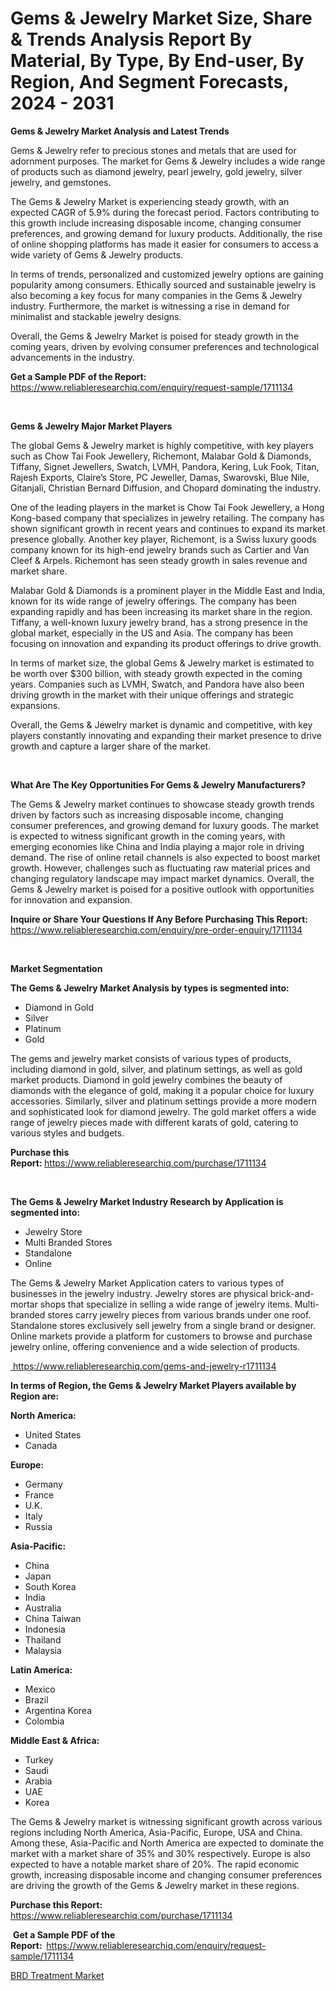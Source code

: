 <p><h1>Gems & Jewelry Market Size, Share & Trends Analysis Report By Material, By Type, By End-user, By Region, And Segment Forecasts, 2024 - 2031</h1></p><p><strong>Gems & Jewelry Market Analysis and Latest Trends</strong></p>
<p><p>Gems & Jewelry refer to precious stones and metals that are used for adornment purposes. The market for Gems & Jewelry includes a wide range of products such as diamond jewelry, pearl jewelry, gold jewelry, silver jewelry, and gemstones.</p><p>The Gems & Jewelry Market is experiencing steady growth, with an expected CAGR of 5.9% during the forecast period. Factors contributing to this growth include increasing disposable income, changing consumer preferences, and growing demand for luxury products. Additionally, the rise of online shopping platforms has made it easier for consumers to access a wide variety of Gems & Jewelry products.</p><p>In terms of trends, personalized and customized jewelry options are gaining popularity among consumers. Ethically sourced and sustainable jewelry is also becoming a key focus for many companies in the Gems & Jewelry industry. Furthermore, the market is witnessing a rise in demand for minimalist and stackable jewelry designs.</p><p>Overall, the Gems & Jewelry Market is poised for steady growth in the coming years, driven by evolving consumer preferences and technological advancements in the industry.</p></p>
<p><strong>Get a Sample PDF of the Report:&nbsp;</strong> <a href="https://www.reliableresearchiq.com/enquiry/request-sample/1711134">https://www.reliableresearchiq.com/enquiry/request-sample/1711134</a></p>
<p>&nbsp;</p>
<p><strong>Gems & Jewelry Major Market Players</strong></p>
<p><p>The global Gems & Jewelry market is highly competitive, with key players such as Chow Tai Fook Jewellery, Richemont, Malabar Gold & Diamonds, Tiffany, Signet Jewellers, Swatch, LVMH, Pandora, Kering, Luk Fook, Titan, Rajesh Exports, Claire’s Store, PC Jeweller, Damas, Swarovski, Blue Nile, Gitanjali, Christian Bernard Diffusion, and Chopard dominating the industry.</p><p>One of the leading players in the market is Chow Tai Fook Jewellery, a Hong Kong-based company that specializes in jewelry retailing. The company has shown significant growth in recent years and continues to expand its market presence globally. Another key player, Richemont, is a Swiss luxury goods company known for its high-end jewelry brands such as Cartier and Van Cleef & Arpels. Richemont has seen steady growth in sales revenue and market share.</p><p>Malabar Gold & Diamonds is a prominent player in the Middle East and India, known for its wide range of jewelry offerings. The company has been expanding rapidly and has been increasing its market share in the region. Tiffany, a well-known luxury jewelry brand, has a strong presence in the global market, especially in the US and Asia. The company has been focusing on innovation and expanding its product offerings to drive growth.</p><p>In terms of market size, the global Gems & Jewelry market is estimated to be worth over $300 billion, with steady growth expected in the coming years. Companies such as LVMH, Swatch, and Pandora have also been driving growth in the market with their unique offerings and strategic expansions.</p><p>Overall, the Gems & Jewelry market is dynamic and competitive, with key players constantly innovating and expanding their market presence to drive growth and capture a larger share of the market.</p></p>
<p>&nbsp;</p>
<p><strong>What Are The Key Opportunities For Gems & Jewelry Manufacturers?</strong></p>
<p><p>The Gems & Jewelry market continues to showcase steady growth trends driven by factors such as increasing disposable income, changing consumer preferences, and growing demand for luxury goods. The market is expected to witness significant growth in the coming years, with emerging economies like China and India playing a major role in driving demand. The rise of online retail channels is also expected to boost market growth. However, challenges such as fluctuating raw material prices and changing regulatory landscape may impact market dynamics. Overall, the Gems & Jewelry market is poised for a positive outlook with opportunities for innovation and expansion.</p></p>
<p><strong>Inquire or Share Your Questions If Any Before Purchasing This Report:</strong> <a href="https://www.reliableresearchiq.com/enquiry/pre-order-enquiry/1711134">https://www.reliableresearchiq.com/enquiry/pre-order-enquiry/1711134</a></p>
<p>&nbsp;</p>
<p><strong>Market Segmentation</strong></p>
<p><strong>The Gems & Jewelry Market Analysis by types is segmented into:</strong></p>
<p><ul><li>Diamond in Gold</li><li>Silver</li><li>Platinum</li><li>Gold</li></ul></p>
<p><p>The gems and jewelry market consists of various types of products, including diamond in gold, silver, and platinum settings, as well as gold market products. Diamond in gold jewelry combines the beauty of diamonds with the elegance of gold, making it a popular choice for luxury accessories. Similarly, silver and platinum settings provide a more modern and sophisticated look for diamond jewelry. The gold market offers a wide range of jewelry pieces made with different karats of gold, catering to various styles and budgets.</p></p>
<p><strong>Purchase this Report:&nbsp;</strong><a href="https://www.reliableresearchiq.com/purchase/1711134">https://www.reliableresearchiq.com/purchase/1711134</a></p>
<p>&nbsp;</p>
<p><strong>The Gems & Jewelry Market Industry Research by Application is segmented into:</strong></p>
<p><ul><li>Jewelry Store</li><li>Multi Branded Stores</li><li>Standalone</li><li>Online</li></ul></p>
<p><p>The Gems & Jewelry Market Application caters to various types of businesses in the jewelry industry. Jewelry stores are physical brick-and-mortar shops that specialize in selling a wide range of jewelry items. Multi-branded stores carry jewelry pieces from various brands under one roof. Standalone stores exclusively sell jewelry from a single brand or designer. Online markets provide a platform for customers to browse and purchase jewelry online, offering convenience and a wide selection of products.</p></p>
<p><a href="https://www.reliableresearchiq.com/gems-and-jewelry-r1711134">&nbsp;https://www.reliableresearchiq.com/gems-and-jewelry-r1711134</a></p>
<p><strong>In terms of Region, the Gems & Jewelry Market Players available by Region are:</strong></p>
<p>
    <p> <strong> North America: </strong>
        <ul>
            <li>United States</li>
            <li>Canada</li>
        </ul>
        </p> 
    <p> <strong> Europe: </strong>
        <ul>
            <li>Germany</li>
            <li>France</li>
            <li>U.K.</li>
            <li>Italy</li>
            <li>Russia</li>
        </ul>
        </p> 
    <p> <strong> Asia-Pacific: </strong>
        <ul>
            <li>China</li>
            <li>Japan</li>
            <li>South Korea</li>
            <li>India</li>
            <li>Australia</li>
            <li>China Taiwan</li>
            <li>Indonesia</li>
            <li>Thailand</li>
            <li>Malaysia</li>
        </ul>
        </p> 
    <p> <strong> Latin America: </strong>
        <ul>
            <li>Mexico</li>
            <li>Brazil</li>
            <li>Argentina Korea</li>
            <li>Colombia</li>
        </ul>
        </p> 
    <p> <strong> Middle East & Africa: </strong>
        <ul>
            <li>Turkey</li>
            <li>Saudi</li>
            <li>Arabia</li>
            <li>UAE</li>
            <li>Korea</li>
        </ul>
    </p>
    </p>
<p><p>The Gems & Jewelry market is witnessing significant growth across various regions including North America, Asia-Pacific, Europe, USA and China. Among these, Asia-Pacific and North America are expected to dominate the market with a market share of 35% and 30% respectively. Europe is also expected to have a notable market share of 20%. The rapid economic growth, increasing disposable income and changing consumer preferences are driving the growth of the Gems & Jewelry market in these regions.</p></p>
<p><strong>Purchase this Report: </strong><a href="https://www.reliableresearchiq.com/purchase/1711134">https://www.reliableresearchiq.com/purchase/1711134</a></p>
<p>&nbsp;<strong>Get a Sample PDF of the Report:&nbsp;&nbsp;</strong><a href="https://www.reliableresearchiq.com/enquiry/request-sample/1711134">https://www.reliableresearchiq.com/enquiry/request-sample/1711134</a></p>
<p><strong></strong></p>
<p><p><a href="https://issuu.com/reportprime-2/docs/brd-treatment-market-size-2030.pptx">BRD Treatment Market</a></p></p>